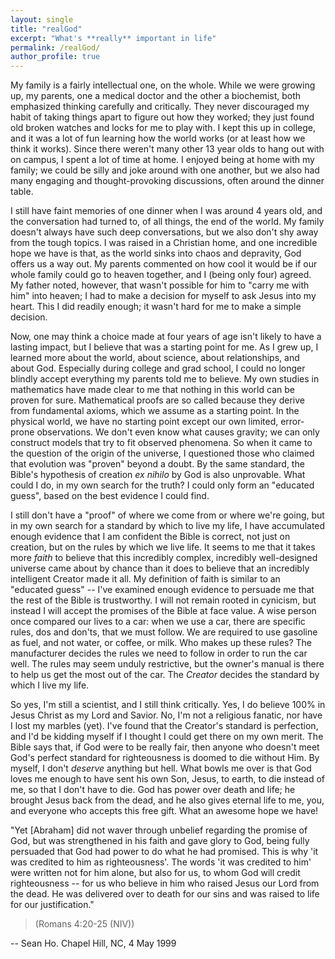```yaml
---
layout: single
title: "realGod"
excerpt: "What's **really** important in life"
permalink: /realGod/
author_profile: true
---
```


My family is a fairly intellectual one, on the whole.  While we
were growing up, my parents, one a medical doctor and the other
a biochemist, both emphasized thinking carefully and
critically.  They never discouraged my habit of taking things
apart to figure out how they worked; they just found old broken
watches and locks for me to play with.  I kept this up in
college, and it was a lot of fun learning how the world works
(or at least how we think it works).  Since there weren't many
other 13 year olds to hang out with on campus, I spent a lot of
time at home.  I enjoyed being at home with my family; we could
be silly and joke around with one another, but we also had many
engaging and thought-provoking discussions, often around the
dinner table.

I still have faint memories of one dinner when I was around 4
years old, and the conversation had turned to, of all things,
the end of the world.  My family doesn't always have such deep
conversations, but we also don't shy away from the tough
topics.  I was raised in a Christian home, and one incredible
hope we have is that, as the world sinks into chaos and
depravity, God offers us a way out.  My parents commented on
how cool it would be if our whole family could go to heaven
together, and I (being only four) agreed.  My father noted,
however, that wasn't possible for him to "carry me with him"
into heaven; I had to make a decision for myself to ask Jesus
into my heart.  This I did readily enough; it wasn't hard for
me to make a simple decision.

Now, one may think a choice made at four years of age isn't
likely to have a lasting impact, but I believe that was a
starting point for me.  As I grew up, I learned more about the
world, about science, about relationships, and about God.
Especially during college and grad school, I could no longer
blindly accept everything my parents told me to believe.  My
own studies in mathematics have made clear to me that nothing
in this world can be proven for sure.  Mathematical proofs are
so called because they derive from fundamental axioms, which we
assume as a starting point.  In the physical world, we have no
starting point except our own limited, error-prone
observations.  We don't even know what causes gravity; we can
only construct models that try to fit observed phenomena.  So
when it came to the question of the origin of the universe, I
questioned those who claimed that evolution was "proven" beyond
a doubt.  By the same standard, the Bible's hypothesis of
creation <em>ex nihilo</em> by God is also unprovable.  What
could I do, in my own search for the truth?  I could only form
an "educated guess", based on the best evidence I could find.

I still don't have a "proof" of where we come from or where
we're going, but in my own search for a standard by which to
live my life, I have accumulated enough evidence that I am
confident the Bible is correct, not just on creation, but on
the rules by which we live life.  It seems to me that it takes
more <em>faith</em> to believe that this incredibly complex,
incredibly well-designed universe came about by chance than it
does to believe that an incredibly intelligent Creator made it
all.  My definition of faith is similar to an "educated guess"
-- I've examined enough evidence to persuade me that the rest
of the Bible is trustworthy.  I will not remain rooted in
cynicism, but instead I will accept the promises of the Bible
at face value.  A wise person once compared our lives to a car:
when we use a car, there are specific rules, dos and don'ts,
that we must follow.  We are required to use gasoline as fuel,
and not water, or coffee, or milk.  Who makes up these rules?
The manufacturer decides the rules we need to follow in order
to run the car well.  The rules may seem unduly restrictive,
but the owner's manual is there to help us get the most out of
the car.  The <em>Creator</em> decides the standard by which I
live my life.

So yes, I'm still a scientist, and I still think critically.
Yes, I do believe 100% in Jesus Christ as my Lord and Savior.
No, I'm not a religious fanatic, nor have I lost my marbles
(yet).   I've found that the Creator's standard is perfection,
and I'd be kidding myself if I thought I could get there on my
own merit.  The Bible says that, if God were to be really fair,
then anyone who doesn't meet God's perfect standard for
righteousness is doomed to die without Him.  By myself, I don't
<em>deserve</em> anything but hell.  What bowls me over is that
God loves me enough to have sent his own Son, Jesus, to earth,
to die instead of me, so that I don't have to die.  God has
power over death and life; he brought Jesus back from the dead,
and he also gives eternal life to me, you, and everyone who
accepts this free gift.  What an awesome hope we have!

>
"Yet [Abraham] did not waver through unbelief regarding the
promise of God, but was strengthened in his faith and gave
glory to God, being fully persuaded that God had power to do
what he had promised.  This is why 'it was credited to him as
righteousness'.  The words 'it was credited to him' were
written not for him alone, but also for us, to whom God will
credit righteousness -- for us who believe in him who raised
Jesus our Lord from the dead.  He was delivered over to death
for our sins and was raised to life for our justification."
>
> (Romans 4:20-25 (NIV))

-- Sean Ho. Chapel Hill, NC, 4 May 1999
